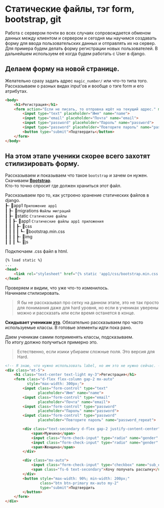 # Статические файлы, тэг form, bootstrap, git
Работа с сервером почти во всех случаях сопровождается обменом данных между клиентом и сервером
и сегодня мы научимся создавать форму для ввода пользовательских данных и отправлять их на сервер.
Для примера будем делать форму регистрации новых пользователей. В дальнейшем используем её когда 
будем работать с User в django.

## Делаем форму на новой странице.
Желательно сразу задать адрес `magic_number/` или что-то типа того.
Рассказываем о разных видах input'ов и вообще о тэге form и его атрибутах.
```html
<body>
    <h1>Регистрация</h1>
    <form action="Если не писать, то отправка идёт на текущий адрес." method="get">
        <input type="text" placeholder="Имя" name="name">
        <input type="email" placeholder="Почта" name="email">
        <input type="password" placeholder="Пароль" name="password">
        <input type="password" placeholder="Повторите пароль" name="password_repeat">
        <button type="submit">Подтвердить</button>
    </form>
</body>
```

## На этом этапе ученики скорее всего захотят стилизировать форму.
Рассказываем и показываем что такое `bootstrap` и зачем он нужен.<br>
Скачиваем **[Bootstrap](https://cdn.jsdelivr.net/npm/bootstrap@5.3.1/dist/css/bootstrap.min.css)**.<br>
Кто-то точно спросит где должен храниться этот файл.<br>

Рассказываем про то, как устроено хранение статических файлов в django.<br>
 ┣- 📂app1 `Приложение app1`<br>
 ┃  ┣- 📂migrations `Файлы миграций`<br>
 ┃  ┣- 📂static `Статические файлы`<br>
 ┃  ┃  ┣- 📂app1 `Статические файлы app1 приложения`<br>
 ┃  ┃  ┃  ┣- 📂css<br>
 ┃  ┃  ┃  ┃  ┗- 📜bootstrap.min.css<br>
 ┃  ┃  ┃  ┣- 📂img<br>
 ┃  ┃  ┃  ┗- 📂js<br>

Подключаем .css файл в html.
```html
{% load static %}
...
<head>
    <link rel="stylesheet" href="{% static 'app1/css/bootstrap.min.css' %}"> 
</head>
```
Проверяем и видим, что уже что-то изменилось.<br>
Начинаем стилизировать.
>Я бы не рассказывал про сетку
>на данном этапе, это не так просто для понимания даже для hard уровня, но если
>в учениках уверены можно и рассказать или если время останется в конце.

**Скидывает ученикам [это](https://github.com/Artasov/itcompot-methods/blob/main/bootstrap-base.md)**.
Обязательно рассказываем про часто используемые классы.
В готовые элементы идти пока рано.

Даем ученикам самим поприменять классы, подсказываем.<br>
По итогу должно получиться примерно это.
>Естественно, если изики убираем сложные поля. Это версия для Hard.


```html
<!-- Я знаю, что нужно использовать label, но им это не нужно сейчас. -->
<div class="mt-5">
    <h1 class="text-center text-light my-3">Регистрация</h1>
    <form class="d-flex flex-column gap-2 mx-auto"
          style="max-width: 300px;">
        <input class="form-control" type="text" 
               placeholder="Имя" name="name">
        <input class="form-control" type="email" 
               placeholder="Почта" name="email">
        <input class="form-control" type="password" 
               placeholder="Пароль" name="password">
        <input class="form-control" type="password" 
               placeholder="Повторите пароль" name="password_repeat">

        <div class="text-secondary d-flex gap-2 justify-content-center">
            <span>Мужчина</span>
            <input class="form-check-input" type="radio" name="gender" id="male" value="male">
            <input class="form-check-input" type="radio" name="gender" id="female" value="female">
            <span>Женщина</span>
        </div>

        <div class="mx-auto">
            <input class="form-check-input" type="checkbox" name="sub_email">
            <span class="fs-6 text-secondary">Хочу получать рассылку</span>
        </div>
        <button style="max-width: 90%; min-width: 200px;"
                class="btn btn-primary mx-auto my-2"
                type="submit">Подтвердить
        </button>
    </form>
</div>
```

